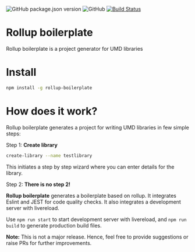 ![GitHub package.json version](https://img.shields.io/github/package-json/v/scssyworks/rollup-boilerplate) ![GitHub](https://img.shields.io/github/license/scssyworks/rollup-boilerplate) [![Build Status](https://travis-ci.org/scssyworks/rollup-boilerplate.svg?branch=master)](https://travis-ci.org/scssyworks/rollup-boilerplate)

# Rollup boilerplate
Rollup boilerplate is a project generator for UMD libraries

# Install

```sh
npm install -g rollup-boilerplate
```

# How does it work?
Rollup boilerplate generates a project for writing UMD libraries in few simple steps:<br>

Step 1: <b>Create library</b>

```sh
create-library --name testlibrary
```

This initiates a step by step wizard where you can enter details for the library.

Step 2: <b>There is no step 2! </b><br>

<b>Rollup boilerplate</b> generates a boilerplate based on rollup. It integrates Eslint and JEST for code quality checks. It also integrates a development server with livereload.<br>

Use ``npm run start`` to start development server with livereload, and ``npm run build`` to generate production build files.

<b>Note:</b> This is not a major release. Hence, feel free to provide suggestions or raise PRs for further improvements.